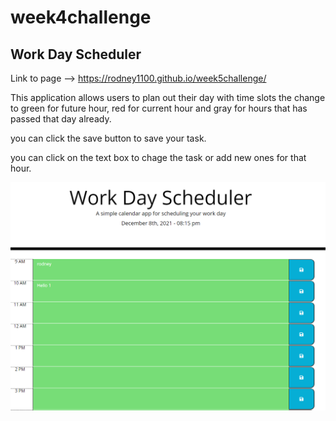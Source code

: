 # week4challenge
## Work Day Scheduler
Link to page -->
https://rodney1100.github.io/week5challenge/

This application allows users to plan out their day with time slots the change to green for future hour, red for current hour and gray for hours that has passed that day already.

you can click the save button to save your task. 

you can click on the text box to chage the task or add new ones for that hour.

<!-- ![picture of application](/assets/image/workDaySchedule.PNG) -->
![picture of application](/assets/image/workDaySchedule.png)


